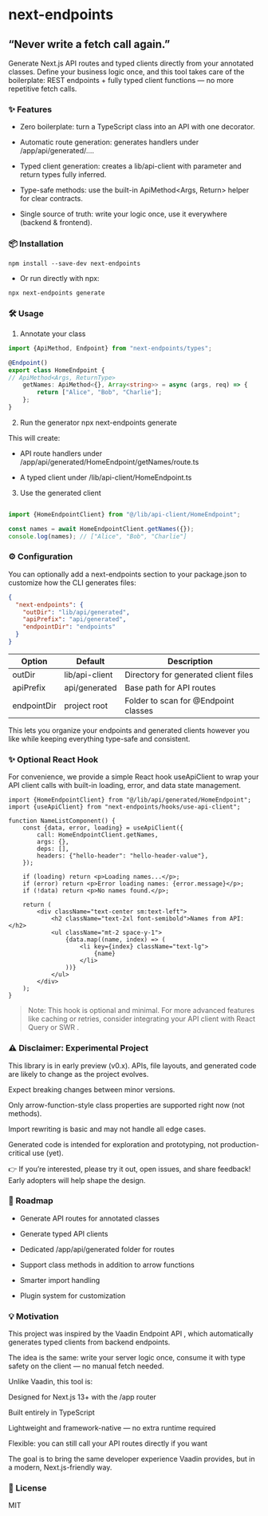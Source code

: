 # next-endpoints

## “Never write a fetch call again.”

Generate Next.js API routes and typed clients directly from your annotated classes. Define your business logic once, and
this tool takes care of the boilerplate: REST endpoints + fully typed client functions — no more repetitive fetch calls.

### ✨ Features

- Zero boilerplate: turn a TypeScript class into an API with one decorator.

- Automatic route generation: generates handlers under /app/api/generated/....

- Typed client generation: creates a lib/api-client with parameter and return types fully inferred.

- Type-safe methods: use the built-in ApiMethod<Args, Return> helper for clear contracts.

- Single source of truth: write your logic once, use it everywhere (backend & frontend).

### 📦 Installation

`npm install --save-dev next-endpoints`

- Or run directly with npx:

`npx next-endpoints generate`

### 🛠 Usage

1. Annotate your class

```typescript
import {ApiMethod, Endpoint} from "next-endpoints/types";

@Endpoint()
export class HomeEndpoint {
// ApiMethod<Args, ReturnType>
    getNames: ApiMethod<{}, Array<string>> = async (args, req) => {
        return ["Alice", "Bob", "Charlie"];
    };
}
```

2. Run the generator
   npx next-endpoints generate

This will create:

- API route handlers under /app/api/generated/HomeEndpoint/getNames/route.ts

- A typed client under /lib/api-client/HomeEndpoint.ts

3. Use the generated client

```typescript

import {HomeEndpointClient} from "@/lib/api-client/HomeEndpoint";

const names = await HomeEndpointClient.getNames({});
console.log(names); // ["Alice", "Bob", "Charlie"]
```

### ⚙️ Configuration

You can optionally add a next-endpoints section to your package.json to customize how the CLI generates files:

```json
{
  "next-endpoints": {
    "outDir": "lib/api/generated",
    "apiPrefix": "api/generated",
    "endpointDir": "endpoints"
  }
}
```

| Option       | 	Default        | 	Description                          |
|--------------|-----------------|---------------------------------------|
| outDir	      | lib/api-client  | 	Directory for generated client files |
| apiPrefix    | 	api/generated	 | Base path for API routes              |
| endpointDir	 | project root    | 	Folder to scan for @Endpoint classes |

This lets you organize your endpoints and generated clients however you like while keeping everything type-safe and
consistent.

### ✨ Optional React Hook

For convenience, we provide a simple React hook useApiClient to wrap your API client calls with built-in loading, error,
and data state management.

```tsx
import {HomeEndpointClient} from "@/lib/api/generated/HomeEndpoint";
import {useApiClient} from "next-endpoints/hooks/use-api-client";

function NameListComponent() {
    const {data, error, loading} = useApiClient({
        call: HomeEndpointClient.getNames,
        args: {},
        deps: [],
        headers: {"hello-header": "hello-header-value"},
    });

    if (loading) return <p>Loading names...</p>;
    if (error) return <p>Error loading names: {error.message}</p>;
    if (!data) return <p>No names found.</p>;

    return (
        <div className="text-center sm:text-left">
            <h2 className="text-2xl font-semibold">Names from API:</h2>
            <ul className="mt-2 space-y-1">
                {data.map((name, index) => (
                    <li key={index} className="text-lg">
                        {name}
                    </li>
                ))}
            </ul>
        </div>
    );
}
```

> Note: This hook is optional and minimal. For more advanced features like caching or retries, consider integrating your
> API client with React Query
> or SWR
> .

### ⚠️ Disclaimer: Experimental Project

This library is in early preview (v0.x).
APIs, file layouts, and generated code are likely to change as the project evolves.

Expect breaking changes between minor versions.

Only arrow-function-style class properties are supported right now (not methods).

Import rewriting is basic and may not handle all edge cases.

Generated code is intended for exploration and prototyping, not production-critical use (yet).

👉 If you’re interested, please try it out, open issues, and share feedback! Early adopters will help shape the design.

### 🧩 Roadmap

- Generate API routes for annotated classes

- Generate typed API clients

- Dedicated /app/api/generated folder for routes

- Support class methods in addition to arrow functions

- Smarter import handling

- Plugin system for customization

### 💡 Motivation

This project was inspired by the Vaadin Endpoint API
, which automatically generates typed clients from backend endpoints.

The idea is the same: write your server logic once, consume it with type safety on the client — no manual fetch needed.

Unlike Vaadin, this tool is:

Designed for Next.js 13+ with the /app router

Built entirely in TypeScript

Lightweight and framework-native — no extra runtime required

Flexible: you can still call your API routes directly if you want

The goal is to bring the same developer experience Vaadin provides, but in a modern, Next.js-friendly way.

### 📜 License

MIT
